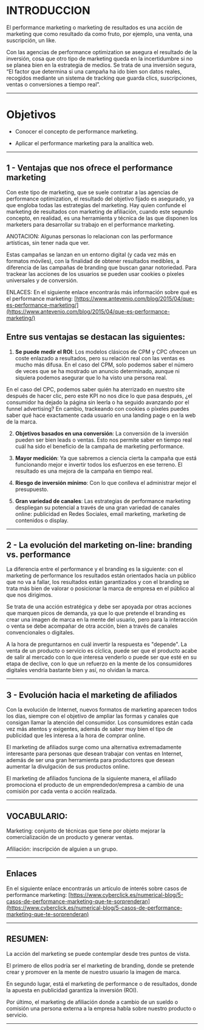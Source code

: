 # INTRODUCCION


El performance marketing o marketing de resultados es una acción de marketing que como resultado da como fruto, por ejemplo, una venta, una suscripción, un like.

Con las agencias de performance optimization se asegura el resultado de la inversión, cosa que otro tipo de marketing queda en la incertidumbre si no se planea bien en la estrategia de medios. Se trata de una inversión segura, “El factor que determina si una campaña ha ido bien son datos reales, recogidos mediante un sistema de tracking que guarda clics, suscripciones, ventas o conversiones a tiempo real”.

---

# Objetivos

- Conocer el concepto de performance marketing.

- Aplicar el performance marketing para la analítica web.

---

## 1 - Ventajas que nos ofrece el performance marketing

Con este tipo de marketing, que se suele contratar a las agencias de performance optimization, el resultado del objetivo fijado es asegurado, ya que engloba todas las estrategias del marketing. Hay quien confunde el marketing de resultados con marketing de afiliación, cuando este segundo concepto, en realidad, es una herramienta y técnica de las que disponen los marketers para desarrollar su trabajo en el performance marketing.


ANOTACION: Algunas personas lo relacionan con las performance artísticas, sin tener nada que ver.

Estas campañas se lanzan en un entorno digital (y cada vez más en formatos móviles), con la finalidad de obtener resultados medibles, a diferencia de las campañas de branding que buscan ganar notoriedad. Para trackear las acciones de los usuarios se pueden usar cookies o píxeles universales y de conversión.

ENLACES: En el siguiente enlace encontrarás más información sobre qué es el performance marketing: [https://www.antevenio.com/blog/2015/04/que-es-performance-marketing/](https://www.antevenio.com/blog/2015/04/que-es-performance-marketing/)

## Entre sus ventajas se destacan las siguientes:

1. **Se puede medir el ROI**: Los modelos clásicos de CPM y CPC ofrecen un coste enlazado a resultados, pero su relación real con las ventas es mucho más difusa.
En el caso del CPM, solo podemos saber el número de veces que se ha mostrado un anuncio determinado, aunque ni siquiera podemos asegurar que lo ha visto una persona real.

En el caso del CPC, podemos saber quién ha aterrizado en nuestro site después de hacer clic, pero este KPI no nos dice lo que pasa después, ¿el consumidor ha dejado la página sin leerla o ha seguido avanzando por el funnel advertising? En cambio, trackeando con cookies o píxeles puedes saber qué hace exactamente cada usuario en una landing page o en la web de la marca.

2. **Objetivos basados en una conversión**: La conversión de la inversión pueden ser bien leads o ventas. Esto nos permite saber en tiempo real cuál ha sido el beneficio de la campaña de marketing performance.

3. **Mayor medición**: Ya que sabremos a ciencia cierta la campaña que está funcionando mejor e invertir todos los esfuerzos en ese terreno. El resultado es una mejora de la campaña en tiempo real.

4. **Riesgo de inversión mínimo**: Con lo que conlleva el administrar mejor el presupuesto.

5. **Gran variedad de canales**: Las estrategias de performance marketing despliegan su potencial a través de una gran variedad de canales online: publicidad en Redes Sociales, email marketing, marketing de contenidos o display.
   
---


## 2 - La evolución del marketing on-line: branding vs. performance

La diferencia entre el performance y el branding es la siguiente: con el marketing de performance los resultados están orientados hacia un público que no va a fallar, los resultados están garantizados y con el branding se trata más bien de valorar o posicionar la marca de empresa en el público al que nos dirigimos.

Se trata de una acción estratégica y debe ser apoyada por otras acciones que marquen picos de demanda, ya que lo que pretende el branding es crear una imagen de marca en la mente del usuario, pero para la interacción o venta se debe acompañar de otra acción, bien a través de canales convencionales o digitales.

A la hora de preguntarnos en cuál invertir la respuesta es "depende". La venta de un producto o servicio es cíclica, puede ser que el producto acabe de salir al mercado con lo que interesa venderlo o puede ser que esté en su etapa de declive, con lo que un refuerzo en la mente de los consumidores digitales vendría bastante bien y así, no olvidan la marca.

---

## 3 - Evolución hacia el marketing de afiliados

Con la evolución de Internet, nuevos formatos de marketing aparecen todos los días, siempre con el objetivo de ampliar las formas y canales que consigan llamar la atención del consumidor. Los consumidores están cada vez más atentos y exigentes, además de saber muy bien el tipo de publicidad que les interesa a la hora de comprar online.

El marketing de afiliados surge como una alternativa extremadamente interesante para personas que desean trabajar con ventas en Internet, además de ser una gran herramienta para productores que desean aumentar la divulgación de sus productos online.

El marketing de afiliados funciona de la siguiente manera, el afiliado promociona el producto de un emprendedor/empresa a cambio de una comisión por cada venta o acción realizada.

---

## VOCABULARIO:


Marketing: conjunto de técnicas que tiene por objeto mejorar la comercialización de un producto y generar ventas.

Afiliación: inscripción de alguien a un grupo.

---

## Enlaces


En el siguiente enlace encontrarás un artículo de interés sobre casos de performance marketing: [https://www.cyberclick.es/numerical-blog/5-casos-de-performance-marketing-que-te-sorprenderan](https://www.cyberclick.es/numerical-blog/5-casos-de-performance-marketing-que-te-sorprenderan)

---

## RESUMEN:

La acción del marketing se puede contemplar desde tres puntos de vista.

El primero de ellos podría ser el marketing de branding, donde se pretende crear y promover en la mente de nuestro usuario la imagen de marca.

En segundo lugar, está el marketing de performance o de resultados, donde la apuesta en publicidad garantiza la inversión (ROI).

Por último, el marketing de afiliación donde a cambio de un sueldo o comisión una persona externa a la empresa habla sobre nuestro producto o servicio.

---
